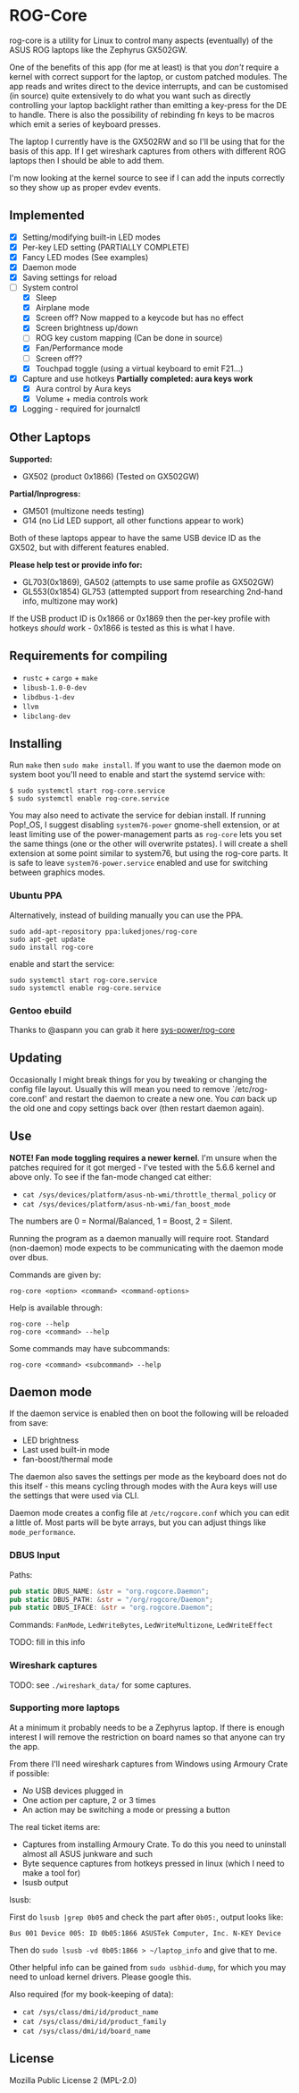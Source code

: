 # ROG-Core

rog-core is a utility for Linux to control many aspects (eventually) of the ASUS ROG laptops like the Zephyrus GX502GW.

One of the benefits of this app (for me at least) is that you *don't* require a kernel with correct support for the
laptop, or custom patched modules. The app reads and writes direct to the device interrupts, and can be customised
(in source) quite extensively to do what you want such as directly controlling your laptop backlight rather than
emitting a key-press for the DE to handle. There is also the possibility of rebinding fn keys to be macros which emit a
series of keyboard presses.

The laptop I currently have is the GX502RW and so I'll be using that for the basis of this app. If I get wireshark
captures from others with different ROG laptops then I should be able to add them.

I'm now looking at the kernel source to see if I can add the inputs correctly so they show up as proper evdev events.

## Implemented

- [X] Setting/modifying built-in LED modes
- [X] Per-key LED setting (PARTIALLY COMPLETE)
- [X] Fancy LED modes (See examples)
- [X] Daemon mode
- [X] Saving settings for reload
- [ ] System control
  + [X] Sleep
  + [X] Airplane mode
  + [X] Screen off? Now mapped to a keycode but has no effect
  + [X] Screen brightness up/down
  + [ ] ROG key custom mapping (Can be done in source)
  + [X] Fan/Performance mode
  + [ ] Screen off??
  + [X] Touchpad toggle (using a virtual keyboard to emit F21...)
- [X] Capture and use hotkeys **Partially completed: aura keys work**
  + [X] Aura control by Aura keys
  + [X] Volume + media controls work
- [X] Logging - required for journalctl

## Other Laptops

**Supported:**

- GX502 (product 0x1866) (Tested on GX502GW)

**Partial/Inprogress:**
- GM501 (multizone needs testing)
- G14 (no Lid LED support, all other functions appear to work)

Both of these laptops appear to have the same USB device ID as the GX502, but with different features enabled.

**Please help test or provide info for:**

- GL703(0x1869), GA502 (attempts to use same profile as GX502GW)
- GL553(0x1854) GL753 (attempted support from researching 2nd-hand info, multizone may work)

If the USB product ID is 0x1866 or 0x1869 then the per-key profile with hotkeys *should* work - 0x1866 is tested as this
is what I have.

## Requirements for compiling

- `rustc` + `cargo` + `make`
- `libusb-1.0-0-dev`
- `libdbus-1-dev`
- `llvm`
- `libclang-dev`

## Installing

Run `make` then `sudo make install`. If you want to use the daemon mode on system boot you'll need to enable and start
the systemd service with:

```
$ sudo systemctl start rog-core.service
$ sudo systemctl enable rog-core.service
```

You may also need to activate the service for debian install. If running Pop!_OS, I suggest disabling `system76-power`
gnome-shell extension, or at least limiting use of the power-management parts as `rog-core` lets you set the same things
(one or the other will overwrite pstates). I will create a shell extension at some point similar to system76, but using
the rog-core parts. It is safe to leave `system76-power.service` enabled and use for switching between graphics modes.

### Ubuntu PPA

Alternatively, instead of building manually you can use the PPA.

```
sudo add-apt-repository ppa:lukedjones/rog-core
sudo apt-get update
sudo install rog-core
```

enable and start the service:

```
sudo systemctl start rog-core.service
sudo systemctl enable rog-core.service
```

### Gentoo ebuild

Thanks to @aspann you can grab it here [sys-power/rog-core](https://lab.retarded.farm/zappel/zGentoo/-/tree/master/sys-power/rog-core)

## Updating

Occasionally I might break things for you by tweaking or changing the config file layout. Usually this will mean you
need to remove `/etc/rog-core.conf' and restart the daemon to create a new one. You *can* back up the old one and copy
settings back over (then restart daemon again).

## Use

**NOTE! Fan mode toggling requires a newer kernel**. I'm unsure when the patches required for it got merged - I've
tested with the 5.6.6 kernel and above only. To see if the fan-mode changed cat either:

- `cat /sys/devices/platform/asus-nb-wmi/throttle_thermal_policy` or
- `cat /sys/devices/platform/asus-nb-wmi/fan_boost_mode`

The numbers are 0 = Normal/Balanced, 1 = Boost, 2 = Silent.

Running the program as a daemon manually will require root. Standard (non-daemon) mode expects to be communicating with
the daemon mode over dbus.

Commands are given by:

```
rog-core <option> <command> <command-options>
```

Help is available through:

```
rog-core --help
rog-core <command> --help
```

Some commands may have subcommands:

```
rog-core <command> <subcommand> --help
```

## Daemon mode

If the daemon service is enabled then on boot the following will be reloaded from save:

- LED brightness
- Last used built-in mode
- fan-boost/thermal mode 

The daemon also saves the settings per mode as the keyboard does not do this itself - this means cycling through modes
with the Aura keys will use the settings that were used via CLI.

Daemon mode creates a config file at `/etc/rogcore.conf` which you can edit a little of. Most parts will be byte arrays,
but you can adjust things like `mode_performance`.

### DBUS Input

Paths:

```rust
pub static DBUS_NAME: &str = "org.rogcore.Daemon";
pub static DBUS_PATH: &str = "/org/rogcore/Daemon";
pub static DBUS_IFACE: &str = "org.rogcore.Daemon";
```

Commands: `FanMode`, `LedWriteBytes`, `LedWriteMultizone`, `LedWriteEffect`

TODO: fill in this info

### Wireshark captures

TODO: see `./wireshark_data/` for some captures.

### Supporting more laptops

At a minimum it probably needs to be a Zephyrus laptop. If there is enough interest I will remove the restriction on
board names so that anyone can try the app.

From there I'll need wireshark captures from Windows using Armoury Crate if possible:

- *No* USB devices plugged in
- One action per capture, 2 or 3 times
- An action may be switching a mode or pressing a button

The real ticket items are:

- Captures from installing Armoury Crate. To do this you need to uninstall almost all ASUS junkware and such
- Byte sequence captures from hotkeys pressed in linux (which I need to make a tool for)
- lsusb output

lsusb:

First do `lsusb |grep 0b05` and check the part after `0b05:`, output looks like:

```text
Bus 001 Device 005: ID 0b05:1866 ASUSTek Computer, Inc. N-KEY Device
```

Then do `sudo lsusb -vd 0b05:1866 > ~/laptop_info` and give that to me.

Other helpful info can be gained from `sudo usbhid-dump`, for which you may need to unload kernel drivers. Please google
this.

Also required (for my book-keeping of data):
- `cat /sys/class/dmi/id/product_name`
- `cat /sys/class/dmi/id/product_family`
- `cat /sys/class/dmi/id/board_name`

## License

Mozilla Public License 2 (MPL-2.0)
